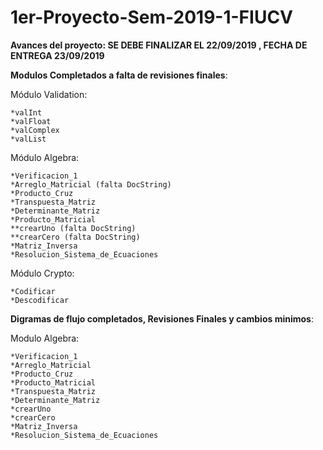 # 1er-Proyecto-Sem-2019-1-FIUCV

**Avances del proyecto: SE DEBE FINALIZAR EL 22/09/2019 , FECHA DE ENTREGA 23/09/2019**

**Modulos Completados a falta de revisiones finales**:

  Módulo Validation:

    *valInt
    *valFloat
    *valComplex
    *valList
    
  Módulo Algebra:
  
    *Verificacion_1
    *Arreglo_Matricial (falta DocString)
    *Producto_Cruz
    *Transpuesta_Matriz
    *Determinante_Matriz
    *Producto_Matricial
    **crearUno (falta DocString)
    **crearCero (falta DocString)
    *Matriz_Inversa
    *Resolucion_Sistema_de_Ecuaciones
    
  Módulo Crypto:

    *Codificar 
    *Descodificar 

**Digramas de flujo completados, Revisiones Finales y cambios minimos**:

  Modulo Algebra:
  
    *Verificacion_1
    *Arreglo_Matricial
    *Producto_Cruz
    *Producto_Matricial
    *Transpuesta_Matriz
    *Determinante_Matriz
    *crearUno
    *crearCero
    *Matriz_Inversa
    *Resolucion_Sistema_de_Ecuaciones
